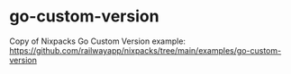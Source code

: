 # go-custom-version
Copy of Nixpacks Go Custom Version example: https://github.com/railwayapp/nixpacks/tree/main/examples/go-custom-version
